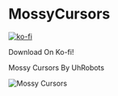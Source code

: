 # MossyCursors
[![ko-fi](https://ko-fi.com/img/githubbutton_sm.svg)](https://ko-fi.com/s/0754e423b8)

Download On Ko-fi!


Mossy Cursors By UhRobots

![Mossy Cursors](https://github.com/user-attachments/assets/5f53cf65-a2f1-40bc-b3ca-c97af99285b8)
